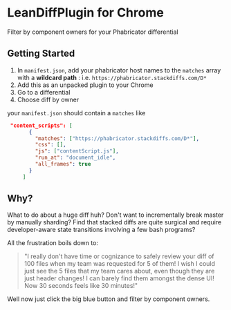 # LeanDiffPlugin for Chrome
Filter by component owners for your Phabricator differential

## Getting Started

1. In `manifest.json`, add your phabricator host names to the `matches` array with a __wildcard path__ : i.e. `https://phabricator.stackdiffs.com/D*`
2. Add this as an unpacked plugin to your Chrome
3. Go to a differential
4. Choose diff by owner

your `manifest.json` should contain a `matches` like

```json
 "content_scripts": [
       {
         "matches": ["https://phabricator.stackdiffs.com/D*"],
         "css": [],
         "js": ["contentScript.js"],
         "run_at": "document_idle",
         "all_frames": true
       }
     ]
```


## Why?

What to do about a huge diff huh? Don't want to incrementally break master by manually sharding? Find that stacked diffs are quite surgical and require developer-aware state transitions involving a few bash programs?

All the frustration boils down to:

> "I really don't have time or cognizance to safely review your diff of 100 files when my team was requested for 5 of them! I wish I could just see the 5 files that my team cares about, even though they are just header changes! I can barely find them amongst the dense UI! Now 30 seconds feels like 30 minutes!"

Well now just click the big blue button and filter by component owners.
